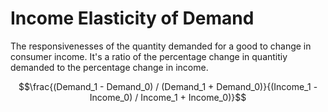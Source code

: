 Income Elasticity of Demand
=====

The responsivenesses of the quantity demanded for a good to change in consumer income. It's a ratio of the percentage change in quantitiy demanded to the percentage change in income.

$$\frac{(Demand_1 - Demand_0) / (Demand_1 + Demand_0)}{(Income_1 - Income_0) / Income_1 + Income_0)}$$
